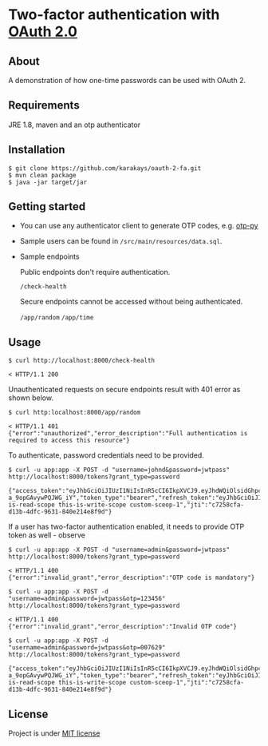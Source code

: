 
# Two-factor authentication with [OAuth 2.0](https://tools.ietf.org/html/rfc6749)

## About

A demonstration of how one-time passwords can be used with OAuth 2. 

## Requirements

JRE 1.8, maven and an otp authenticator

## Installation

```
$ git clone https://github.com/karakays/oauth-2-fa.git
$ mvn clean package
$ java -jar target/jar
```

## Getting started

* You can use any authenticator client to generate OTP codes, e.g. [otp-py](https://github.com/karakays/otp-py)

* Sample users can be found in `/src/main/resources/data.sql`.

* Sample endpoints 

    Public endpoints don't require authentication.

    `/check-health`

    Secure endpoints cannot be accessed without being authenticated.

    `/app/random`
	`/app/time`


## Usage

```
$ curl http://localhost:8000/check-health

< HTTP/1.1 200
```

Unauthenticated requests on secure endpoints result with 401 error as shown below.

```
$ curl http:localhost:8000/app/random

< HTTP/1.1 401
{"error":"unauthorized","error_description":"Full authentication is required to access this resource"}
```

To authenticate, password credentials need to be provided. 

```
$ curl -u app:app -X POST -d "username=johnd&password=jwtpass" http://localhost:8000/tokens?grant_type=password

{"access_token":"eyJhbGciOiJIUzI1NiIsInR5cCI6IkpXVCJ9.eyJhdWQiOlsidGhpcy1pcy1hLXJlc291cmNlLWlkIl0sImV4cCI6MTUyNzQ3OTI5NSwidXNlcl9uYW1lIjoiam9obmQiLCJqdGkiOiJjNzI1OGNmYS1kMTNiLTRkZmMtOTYzMS04NDBlMjE0ZThmOWQiLCJjbGllbnRfaWQiOiJhcHAiLCJzY29wZSI6WyJ0aGlzLWlzLXJlYWQtc2NvcGUiLCJ0aGlzLWlzLXdyaXRlLXNjb3BlIiwiY3VzdG9tLXNjZW9wLTEiXX0.i4itJzHwGONkksqXfIN73F9d-a_9opGAvywPQJWG_iY","token_type":"bearer","refresh_token":"eyJhbGciOiJIUzI1NiIsInR5cCI6IkpXVCJ9.eyJhdWQiOlsidGhpcy1pcy1hLXJlc291cmNlLWlkIl0sInVzZXJfbmFtZSI6ImpvaG5kIiwic2NvcGUiOlsidGhpcy1pcy1yZWFkLXNjb3BlIiwidGhpcy1pcy13cml0ZS1zY29wZSIsImN1c3RvbS1zY2VvcC0xIl0sImF0aSI6ImM3MjU4Y2ZhLWQxM2ItNGRmYy05NjMxLTg0MGUyMTRlOGY5ZCIsImV4cCI6MTUzMDAyODA5NSwianRpIjoiZDA0N2JjYjItZjFkZi00Yzc2LTljZDktMzY4MjQ1MTc3MDVhIiwiY2xpZW50X2lkIjoiYXBwIn0.5Edn_jZTSjHxNgC_1W5DX5cy0TSSpodEsO6skoGTZyQ","expires_in":43199,"scope":"this-is-read-scope this-is-write-scope custom-sceop-1","jti":"c7258cfa-d13b-4dfc-9631-840e214e8f9d"}
```

If a user has two-factor authentication enabled, it needs to provide OTP token as well - observe

```
$ curl -u app:app -X POST -d "username=admin&password=jwtpass" http://localhost:8000/tokens?grant_type=password

< HTTP/1.1 400
{"error":"invalid_grant","error_description":"OTP code is mandatory"}
```

```
$ curl -u app:app -X POST -d "username=admin&password=jwtpass&otp=123456" http://localhost:8000/tokens?grant_type=password

< HTTP/1.1 400
{"error":"invalid_grant","error_description":"Invalid OTP code"}
```

```
$ curl -u app:app -X POST -d "username=admin&password=jwtpass&otp=007629" http://localhost:8000/tokens?grant_type=password

{"access_token":"eyJhbGciOiJIUzI1NiIsInR5cCI6IkpXVCJ9.eyJhdWQiOlsidGhpcy1pcy1hLXJlc291cmNlLWlkIl0sImV4cCI6MTUyNzQ3OTI5NSwidXNlcl9uYW1lIjoiam9obmQiLCJqdGkiOiJjNzI1OGNmYS1kMTNiLTRkZmMtOTYzMS04NDBlMjE0ZThmOWQiLCJjbGllbnRfaWQiOiJhcHAiLCJzY29wZSI6WyJ0aGlzLWlzLXJlYWQtc2NvcGUiLCJ0aGlzLWlzLXdyaXRlLXNjb3BlIiwiY3VzdG9tLXNjZW9wLTEiXX0.i4itJzHwGONkksqXfIN73F9d-a_9opGAvywPQJWG_iY","token_type":"bearer","refresh_token":"eyJhbGciOiJIUzI1NiIsInR5cCI6IkpXVCJ9.eyJhdWQiOlsidGhpcy1pcy1hLXJlc291cmNlLWlkIl0sInVzZXJfbmFtZSI6ImpvaG5kIiwic2NvcGUiOlsidGhpcy1pcy1yZWFkLXNjb3BlIiwidGhpcy1pcy13cml0ZS1zY29wZSIsImN1c3RvbS1zY2VvcC0xIl0sImF0aSI6ImM3MjU4Y2ZhLWQxM2ItNGRmYy05NjMxLTg0MGUyMTRlOGY5ZCIsImV4cCI6MTUzMDAyODA5NSwianRpIjoiZDA0N2JjYjItZjFkZi00Yzc2LTljZDktMzY4MjQ1MTc3MDVhIiwiY2xpZW50X2lkIjoiYXBwIn0.5Edn_jZTSjHxNgC_1W5DX5cy0TSSpodEsO6skoGTZyQ","expires_in":43199,"scope":"this-is-read-scope this-is-write-scope custom-sceop-1","jti":"c7258cfa-d13b-4dfc-9631-840e214e8f9d"}
```

## License

Project is under [MIT license](https://opensource.org/licenses/MIT)